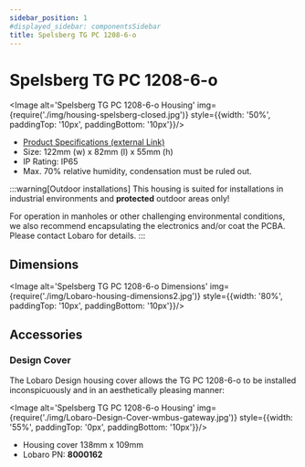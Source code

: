 ```yaml
---
sidebar_position: 1
#displayed_sidebar: componentsSidebar
title: Spelsberg TG PC 1208-6-o
---
```


# Spelsberg TG PC 1208-6-o

<Image alt='Spelsberg TG PC 1208-6-o Housing'
img={require('./img/housing-spelsberg-closed.jpg')}
style={{width: '50%', paddingTop: '10px', paddingBottom: '10px'}}/>

* [Product Specifications (external Link)](https://www.spelsberg.com/industrial-housing/plain-with-mounting-cams/20040401/)
* Size: 122mm (w) x 82mm (l) x 55mm (h)
* IP Rating: IP65
* Max. 70% relative humidity, condensation must be ruled out.

:::warning[Outdoor installations]
This housing is suited for installations in industrial environments and **protected** outdoor areas only!

For operation in manholes or other challenging environmental conditions, we also recommend encapsulating the
electronics and/or coat the PCBA. Please contact Lobaro for details.
:::

## Dimensions

<Image alt='Spelsberg TG PC 1208-6-o Dimensions'
img={require('./img/Lobaro-housing-dimensions2.jpg')}
style={{width: '80%', paddingTop: '10px', paddingBottom: '10px'}}/>

## Accessories

### Design Cover

The Lobaro Design housing cover allows the TG PC 1208-6-o to be installed inconspicuously and in an aesthetically pleasing manner:

<Image alt='Spelsberg TG PC 1208-6-o Housing'
img={require('./img/Lobaro-Design-Cover-wmbus-gateway.jpg')}
style={{width: '55%', paddingTop: '0px', paddingBottom: '10px'}}/>


* Housing cover 138mm x 109mm
* Lobaro PN: **8000162**